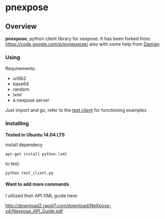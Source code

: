 pnexpose
========

## Overview

**pnexpose**, python client library for nexpose.
It has been forked from: <https://code.google.com/p/pynexpose/> also with some help from [Damian](https://github.com/damianf-r7) 

### Using

Requirements:

* urllib2
* base64
* random
* lxml
* a nexpose server

Just import and go, refer to the [test client](https://github.com/divious1/pnexpose/blob/master/test_client.py) for functioning examples
### Installing 
**Tested in Ubuntu 14.04 LTS**

install dependecy

`apt-get install python-lxml`

to test:

`python test_client.py`

#### Want to add more commands 
I utilized their API XML guide here:

<http://download2.rapid7.com/download/NeXpose-v4/Nexpose_API_Guide.pdf>

